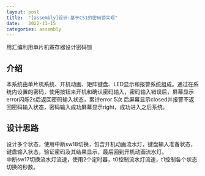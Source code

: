 ```yaml
---
layout: post
title:  "[assembly]设计:基于C51的密码锁实现"
date:   2022-11-15 
categories: assembly
---
```


用汇编利用单片机寄存器设计密码锁

## 介绍

本系统由单片机系统、开机动画、矩阵键盘、LED显示和报警系统组成。通过在系统内设置的密码，使用按钮来开机和确认密码输入，密码输入错误后，屏幕显示error闪烁2s后返回密码输入状态，累计error 5次 后屏幕显示closed并报警不返回密码输入状态，密码输入成功屏幕显示right，成功进入之后系统。

## 设计思路

设计多个状态，使用中断sw18切换，包含开机动画流水灯，键盘输入准备状态，键盘输入状态，验证密码及其结果显示，最后回到开机动画流水灯。<br>中断sw17切换流水灯流速，使用2个定时器，t0控制流水灯流速，t1控制各个状态切换的秒数。